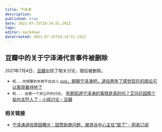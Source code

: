 ```yaml
---
title: 宁泽涛
description: 
published: true
date: 2021-07-25T18:14:51.291Z
tags: 
editor: markdown
dateCreated: 2021-07-25T18:14:51.291Z
---
```


## 豆瓣中的关于宁泽涛代言事件被删除

2021年7月4日，[豆瓣](/website/豆瓣网.md)出现了相关讨论，随后被删除。

+ `呃...你想要的东西不在这儿` [uus，聊聊宁泽涛吧，退役两年了感觉现在的舆论可以客观看待他了](https://web.archive.org/web/20210725141255/https://webcache.googleusercontent.com/search?q=cache:MBqvIsabz4IJ:https://www.douban.com/group/topic/236209070/ "[uus，聊聊宁泽涛吧，退役两年了感觉现在的舆论可以客观看待他了](https://archive.is/M90yc)")
+ `呃... 这是一个非公开的讨论。` [有鹅知道宁泽涛的事情是真的吗？艾玛花园那个贴也太吓人了 - 小组讨论 - 豆瓣](https://archive.is/kYnMn "https://web.archive.org/web/20210725141651/https://webcache.googleusercontent.com/search?q=cache:Ncf68kvVfGoJ:https://www.douban.com/group/topic/236234532/")

### 相关链接

+ [宁泽涛退役原因曝光：因赞助商问题，被游泳中心主任“毁了” - 网易订阅](https://web.archive.org/web/20210725141703/https://www.163.com/dy/article/GFPCDH5R05418T7D.html)
